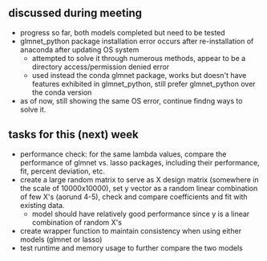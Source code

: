 ## discussed during meeting
- progress so far, both models completed but need to be tested
- glmnet_python package installation error occurs after re-installation of anaconda after updating OS system
  - attempted to solve it through numerous methods, appear to be a directory access/permission denied error
  - used instead the conda glmnet package, works but doesn't have features exhibited in glmnet_python, still prefer glmnet_python over the conda version
- as of now, still showing the same OS error, continue findng ways to solve it.


## tasks for this (next) week
- performance check: for the same lambda values, compare the performance of glmnet vs. lasso packages, including their performance, fit, percent deviation, etc.
- create a large random matrix to serve as X design matrix (somewhere in the scale of 10000x10000), set y vector as a random linear combination of few X's (aorund 4-5), check and compare coefficients and fit with existing data.
  - model should have relatively good performance since y is a linear combination of random X's
- create wrapper function to maintain consistency when using either models (glmnet or lasso)
- test runtime and memory usage to further compare the two models

